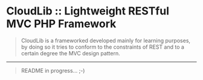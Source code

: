 # CloudLib :: Lightweight RESTful MVC PHP Framework

> CloudLib is a frameworked developed mainly for learning purposes,
> by doing so it tries to conform to the constraints of REST and to
> a certain degree the MVC design pattern.

---

> README in progress... ;-)
